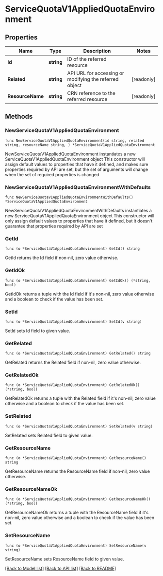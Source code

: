 # ServiceQuotaV1AppliedQuotaEnvironment

## Properties

Name | Type | Description | Notes
------------ | ------------- | ------------- | -------------
**Id** | **string** | ID of the referred resource | 
**Related** | **string** | API URL for accessing or modifying the referred object | [readonly] 
**ResourceName** | **string** | CRN reference to the referred resource | [readonly] 

## Methods

### NewServiceQuotaV1AppliedQuotaEnvironment

`func NewServiceQuotaV1AppliedQuotaEnvironment(id string, related string, resourceName string, ) *ServiceQuotaV1AppliedQuotaEnvironment`

NewServiceQuotaV1AppliedQuotaEnvironment instantiates a new ServiceQuotaV1AppliedQuotaEnvironment object
This constructor will assign default values to properties that have it defined,
and makes sure properties required by API are set, but the set of arguments
will change when the set of required properties is changed

### NewServiceQuotaV1AppliedQuotaEnvironmentWithDefaults

`func NewServiceQuotaV1AppliedQuotaEnvironmentWithDefaults() *ServiceQuotaV1AppliedQuotaEnvironment`

NewServiceQuotaV1AppliedQuotaEnvironmentWithDefaults instantiates a new ServiceQuotaV1AppliedQuotaEnvironment object
This constructor will only assign default values to properties that have it defined,
but it doesn't guarantee that properties required by API are set

### GetId

`func (o *ServiceQuotaV1AppliedQuotaEnvironment) GetId() string`

GetId returns the Id field if non-nil, zero value otherwise.

### GetIdOk

`func (o *ServiceQuotaV1AppliedQuotaEnvironment) GetIdOk() (*string, bool)`

GetIdOk returns a tuple with the Id field if it's non-nil, zero value otherwise
and a boolean to check if the value has been set.

### SetId

`func (o *ServiceQuotaV1AppliedQuotaEnvironment) SetId(v string)`

SetId sets Id field to given value.


### GetRelated

`func (o *ServiceQuotaV1AppliedQuotaEnvironment) GetRelated() string`

GetRelated returns the Related field if non-nil, zero value otherwise.

### GetRelatedOk

`func (o *ServiceQuotaV1AppliedQuotaEnvironment) GetRelatedOk() (*string, bool)`

GetRelatedOk returns a tuple with the Related field if it's non-nil, zero value otherwise
and a boolean to check if the value has been set.

### SetRelated

`func (o *ServiceQuotaV1AppliedQuotaEnvironment) SetRelated(v string)`

SetRelated sets Related field to given value.


### GetResourceName

`func (o *ServiceQuotaV1AppliedQuotaEnvironment) GetResourceName() string`

GetResourceName returns the ResourceName field if non-nil, zero value otherwise.

### GetResourceNameOk

`func (o *ServiceQuotaV1AppliedQuotaEnvironment) GetResourceNameOk() (*string, bool)`

GetResourceNameOk returns a tuple with the ResourceName field if it's non-nil, zero value otherwise
and a boolean to check if the value has been set.

### SetResourceName

`func (o *ServiceQuotaV1AppliedQuotaEnvironment) SetResourceName(v string)`

SetResourceName sets ResourceName field to given value.



[[Back to Model list]](../README.md#documentation-for-models) [[Back to API list]](../README.md#documentation-for-api-endpoints) [[Back to README]](../README.md)


